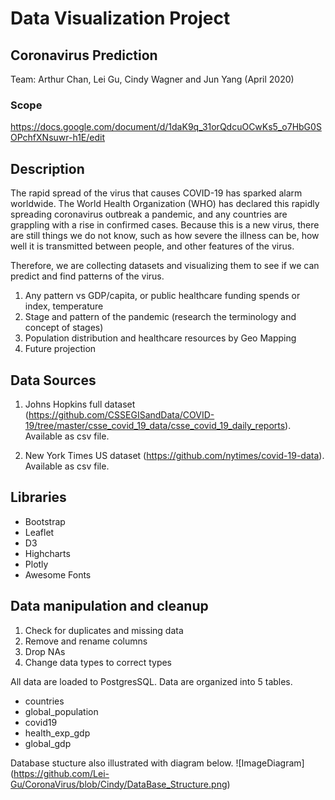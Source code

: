 # Data Visualization Project

## Coronavirus Prediction
Team: Arthur Chan, Lei Gu, Cindy Wagner and Jun Yang (April 2020)

### Scope
https://docs.google.com/document/d/1daK9q_31orQdcuOCwKs5_o7HbG0SOPchfXNsuwr-h1E/edit

## Description

The rapid spread of the virus that causes COVID-19 has sparked alarm worldwide. The World Health Organization (WHO) has declared this rapidly spreading coronavirus outbreak a pandemic, and any countries are grappling with a rise in confirmed cases. 
Because this is a new virus, there are still things we do not know, such as how severe the illness can be, how well it is transmitted between people, and other features of the virus. 

Therefore, we are collecting datasets and visualizing them to see if we can predict and find patterns of the virus. 

1. Any pattern vs GDP/capita, or public healthcare funding spends or index, temperature
2. Stage and pattern of the pandemic (research the terminology and concept of stages)
3. Population distribution and healthcare resources by Geo Mapping
4. Future projection

## Data Sources

1.	Johns Hopkins full dataset (https://github.com/CSSEGISandData/COVID-19/tree/master/csse_covid_19_data/csse_covid_19_daily_reports). Available as csv file.

2.	New York Times US dataset (https://github.com/nytimes/covid-19-data). Available as csv file.

## Libraries 
- Bootstrap
- Leaflet
- D3
- Highcharts
- Plotly
- Awesome Fonts

## Data manipulation and cleanup
1.	Check for duplicates and missing data
2.	Remove and rename columns
3.	Drop NAs
4.	Change data types to correct types 

All data are loaded to PostgresSQL. Data are organized into 5 tables.

- countries
- global_population
- covid19
- health_exp_gdp
- global_gdp

Database stucture also illustrated with diagram below.
![ImageDiagram] (https://github.com/Lei-Gu/CoronaVirus/blob/Cindy/DataBase_Structure.png)